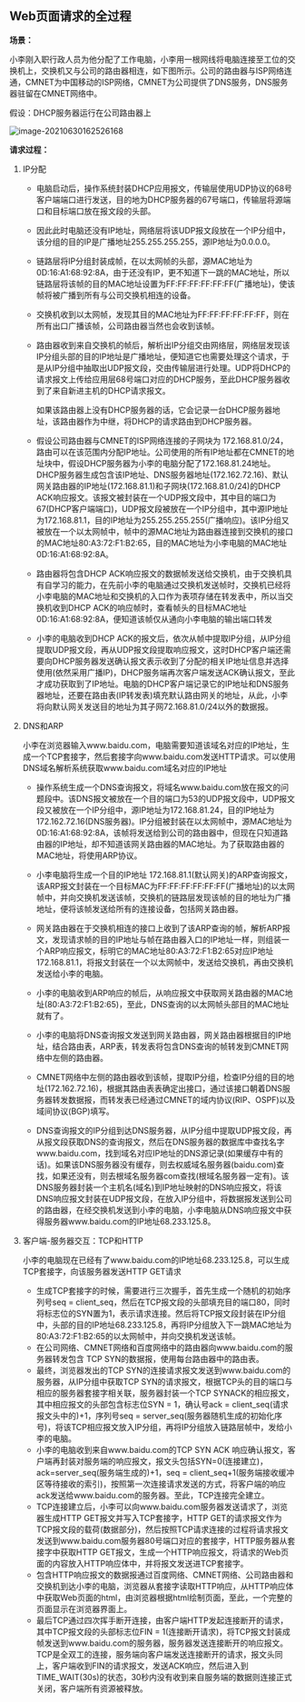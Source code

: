 ## Web页面请求的全过程

**场景：**

小李刚入职行政人员为他分配了工作电脑，小李用一根网线将电脑连接至工位的交换机上，交换机又与公司的路由器相连，如下图所示。公司的路由器与ISP网络连通，CMNET为中国移动的ISP网络，CMNET为公司提供了DNS服务，DNS服务器驻留在CMNET网络中。

假设：DHCP服务器运行在公司路由器上

![image-20210630162526168](https://i.loli.net/2021/06/30/2FgwEM5aQurLS6Y.png)



**请求过程：**

1. IP分配

   - 电脑启动后，操作系统封装DHCP应用报文，传输层使用UDP协议的68号客户端端口进行发送，目的地为DHCP服务器的67号端口，传输层将源端口和目标端口放在报文段的头部。

   - 因此此时电脑还没有IP地址，网络层将该UDP报文段放在一个IP分组中，该分组的目的IP是广播地址255.255.255.255，源IP地址为0.0.0.0。

   - 链路层将IP分组封装成帧，在以太网帧的头部，源MAC地址为0D:16:A1:68:92:8A，由于还没有IP，更不知道下一跳的MAC地址，所以链路层将该帧的目的MAC地址设置为FF:FF:FF:FF:FF:FF(广播地址)，使该帧将被广播到所有与公司交换机相连的设备。

   - 交换机收到以太网帧，发现其目的MAC地址为FF:FF:FF:FF:FF:FF，则在所有出口广播该帧，公司路由器当然也会收到该帧。

   - 路由器收到来自交换机的帧后，解析出IP分组交由网络层，网络层发现该IP分组头部的目的IP地址是广播地址，便知道它也需要处理这个请求，于是从IP分组中抽取出UDP报文段，交由传输层进行处理。UDP将DHCP的请求报文上传给应用层68号端口对应的DHCP服务，至此DHCP服务器收到了来自新进主机的DHCP请求报文。

     如果该路由器上没有DHCP服务器的话，它会记录一台DHCP服务器地址，该路由器作为中继，将DHCP的请求路由到DHCP服务器。

   - 假设公司路由器与CMNET的ISP网络连接的子网块为 172.168.81.0/24，路由可以在该范围内分配IP地址。公司使用的所有IP地址都在CMNET的地址块中，假设DHCP服务器为小李的电脑分配了172.168.81.24地址。DHCP服务器生成包含该IP地址、DNS服务器地址(172.162.72.16)、默认网关路由器的IP地址(172.168.81.1)和子网块(172.168.81.0/24)的DHCP ACK响应报文。该报文被封装在一个UDP报文段中，其中目的端口为67(DHCP客户端端口)，UDP报文段被放在一个IP分组中，其中源IP地址为172.168.81.1，目的IP地址为255.255.255.255(广播响应)。该IP分组又被放在一个以太网帧中，帧中的源MAC地址为路由器连接到交换机的接口的MAC地址80:A3:72:F1:B2:65，目的MAC地址为小李电脑的MAC地址0D:16:A1:68:92:8A。

     <!--路由器也是通过转发表才知道发送帧到目的MAC地址需要从那个端口输出-->

   - 路由器将包含DHCP ACK响应报文的数据帧发送给交换机，由于交换机具有自学习的能力，在先前小李的电脑通过交换机发送帧时，交换机已经将小李电脑的MAC地址和交换机的入口作为表项存储在转发表中，所以当交换机收到DHCP ACK的响应帧时，查看帧头的目标MAC地址0D:16:A1:68:92:8A，便知道该帧仅从通向小李电脑的输出端口转发

   - 小李的电脑收到DHCP ACK的报文后，依次从帧中提取IP分组，从IP分组提取UDP报文段，再从UDP报文段提取响应报文，这时DHCP客户端还需要向DHCP服务器发送确认报文表示收到了分配的相关IP地址信息并选择使用(依然采用广播IP)，DHCP服务端再次客户端发送ACK确认报文，至此才成功获取到了IP地址。电脑的DHCP客户端记录它的IP地址和DNS服务器地址，还要在路由表(IP转发表)填充默认路由网关的地址，从此，小李将向默认网关发送目的地址为其子网72.168.81.0/24以外的数据报。

2. DNS和ARP

   小李在浏览器输入www.baidu.com，电脑需要知道该域名对应的IP地址，生成一个TCP套接字，然后套接字向www.baidu.com发送HTTP请求。可以使用DNS域名解析系统获取www.baidu.com域名对应的IP地址

   - 操作系统生成一个DNS查询报文，将域名www.baidu.com放在报文的问题段中。该DNS报文被放在一个目的端口为53的UDP报文段中，UDP报文段又被放在一个IP分组中，源IP地址为172.168.81.24，目的IP地址为172.162.72.16(DNS服务器)。IP分组被封装在以太网帧中，源MAC地址为0D:16:A1:68:92:8A，该帧将发送给到公司的路由器中，但现在只知道路由器的IP地址，却不知道该网关路由器的MAC地址。为了获取路由器的MAC地址，将使用ARP协议。

   - 小李电脑将生成一个目的IP地址 172.168.81.1(默认网关)的ARP查询报文，该ARP报文封装在一个目标MAC为FF:FF:FF:FF:FF:FF(广播地址)的以太网帧中，并向交换机发送该帧，交换机的链路层发现该帧的目的地址为广播地址，便将该帧发送给所有的连接设备，包括网关路由器。

   - 网关路由器在于交换机相连的接口上收到了该ARP查询的帧，解析ARP报文，发现请求帧的目的IP地址与帧在路由器入口的IP地址一样，则组装一个ARP响应报文，标明它的MAC地址80:A3:72:F1:B2:65对应IP地址172.168.81.1，将报文封装在一个以太网帧中，发送给交换机，再由交换机发送给小李的电脑。

     <!--其他路由器收到了ARP请求报文，发现其目的IP地址与所有接口的IP地址都不符，直接丢弃该请求-->

   - 小李的电脑收到ARP响应的帧后，从响应报文中获取网关路由器的MAC地址(80:A3:72:F1:B2:65)，至此，DNS查询的以太网帧头部目的MAC地址就有了。

   - 小李的电脑将DNS查询报文发送到网关路由器，网关路由器根据目的IP地址，结合路由表，ARP表，转发表将包含DNS查询的帧转发到CMNET网络中左侧的路由器。

   - CMNET网络中左侧的路由器收到该帧，提取IP分组，检查IP分组的目的地址(172.162.72.16)，根据其路由表表确定出接口，通过该接口朝着DNS服务器转发数据报，而转发表已经通过CMNET的域内协议(RIP、OSPF)以及域间协议(BGP)填写。

   - DNS查询报文的IP分组到达DNS服务器，从IP分组中提取UDP报文段，再从报文段获取DNS的查询报文，然后在DNS服务器的数据库中查找名字www.baidu.com，找到域名对应IP地址的DNS源记录(如果缓存中有的话)。如果该DNS服务器没有缓存，则去权威域名服务器(baidu.com)查找，如果还没有，则去根域名服务器com查找(根域名服务器一定有)。该DNS服务器封装一个主机名(域名)到IP地址映射的DNS响应报文，将该DNS响应报文封装在UDP报文段，在放入IP分组中，将数据报发送到公司的路由器，在经交换机发送到小李的电脑，小李电脑从DNS响应报文中获得服务器www.baidu.com的IP地址68.233.125.8。

3. 客户端-服务器交互：TCP和HTTP

   小李的电脑现在已经有了www.baidu.com的IP地址68.233.125.8，可以生成TCP套接字，向该服务器发送HTTP GET请求

   - 生成TCP套接字的时候，需要进行三次握手，首先生成一个随机的初始序列号seq = client_seq，然后在TCP报文段的头部填充目的端口80，同时将标志位的SYN置为1，表示请求连接。然后将TCP报文段封装在IP分组中，头部的目的IP地址68.233.125.8，再将IP分组放入下一跳MAC地址为80:A3:72:F1:B2:65的以太网帧中，并向交换机发送该帧。
   - 在公司网络、CMNET网络和百度网络中的路由器向www.baidu.com的服务器转发包含 TCP SYN的数据报，使用每台路由器中的路由表。
   - 最终，浏览器发出的TCP SYN的连接请求报文发送到www.baidu.com的服务器，从IP分组中获取TCP SYN的请求报文，根据TCP头的目的端口与相应的服务器套接字相关联，服务器封装一个TCP SYNACK的相应报文，其中相应报文的头部包含标志位SYN = 1，确认号ack = client_seq(请求报文头中的)+1，序列号seq = server_seq(服务器随机生成的初始化序号)，将该TCP相应报文放入IP分组，再将IP分组放入链路层帧中，发给小李的电脑。
   - 小李的电脑收到来自www.baidu.com的TCP SYN ACK 响应确认报文，客户端再封装对服务端的响应报文，报文头包括SYN=0(连接建立)，ack=server_seq(服务端生成的)+1，seq = client_seq+1(服务端接收缓冲区等待接收的索引)，按照第一次连接请求发送的方式，将客户端的响应ack发送给www.baidu.com的服务器。至此，TCP连接完全建立。
   - TCP连接建立后，小李可以向www.baidu.com服务器发送请求了，浏览器生成HTTP GET报文并写入TCP套接字，HTTP GET的请求报文作为TCP报文段的载荷(数据部分)，然后按照TCP请求连接的过程将请求报文发送到www.baidu.com服务器80号端口对应的套接字，HTTP服务器从套接字中获取HTTP GET报文，生成一个HTTP响应报文，将请求的Web页面的内容放入HTTP响应体中，并将报文发送进TCP套接字。
   - 包含HTTP响应报文的数据报通过百度网络、CMNET网络、公司路由器和交换机到达小李的电脑，浏览器从套接字读取HTTP响应，从HTTP响应体中获取Web页面的html，由浏览器根据html绘制页面，至此，一个完整的页面显示在浏览器界面上。
   - 最后TCP通过四次挥手断开连接，由客户端HTTP发起连接断开的请求，其中TCP报文段的头部标志位FIN = 1(连接断开请求)，将TCP报文封装成帧发送到www.baidu.com的服务器，服务器发送连接断开的响应报文。TCP是全双工的连接，服务端向客户端发送连接断开的请求，报文头同上，客户端收到FIN的请求报文，发送ACK响应，然后进入到TIME_WAIT(30s)的状态，30秒内没有收到来自服务端的数据则连接正式关闭，客户端所有资源被释放。

